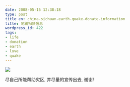 ```yaml
---
date: 2008-05-15 12:38:18
type: post
title_en: china-sichuan-earth-quake-donate-information
title: 地震捐款信息
wordpress_id: 422
tags:
- life
- donation
- earth
- love
- quake
---
```


![](http://farm3.static.flickr.com/2223/2494195542_8d066d6cbf_o.png)

尽自己所能帮助灾区, 并尽量的宣传出去, 谢谢!
